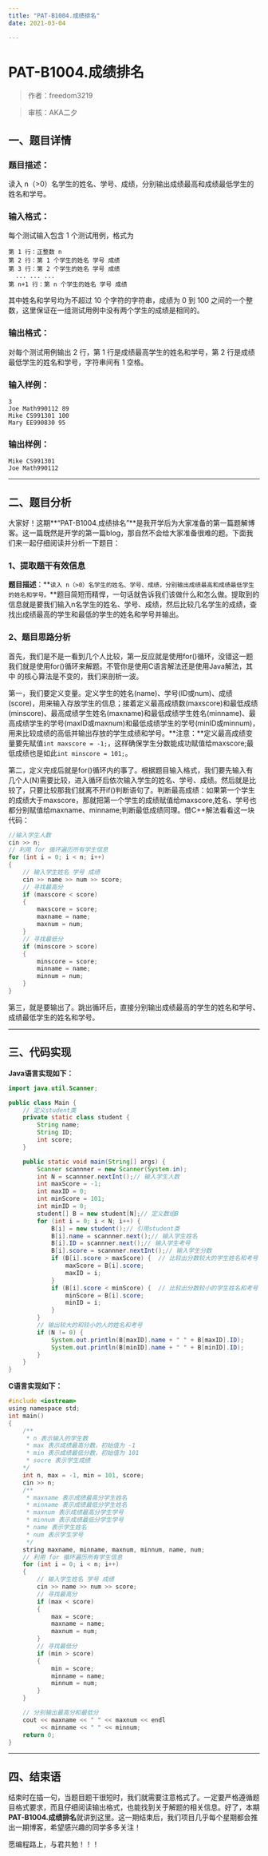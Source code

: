 ```yaml
---
title: "PAT-B1004.成绩排名"
date: 2021-03-04

---
```


# PAT-B1004.成绩排名

>    作者：freedom3219

>    审核：AKA二夕


## 一、题目详情

### 题目描述：

读入 n（>0）名学生的姓名、学号、成绩，分别输出成绩最高和成绩最低学生的姓名和学号。

### 输入格式：

每个测试输入包含 1 个测试用例，格式为

```
第 1 行：正整数 n
第 2 行：第 1 个学生的姓名 学号 成绩
第 3 行：第 2 个学生的姓名 学号 成绩
  ... ... ...
第 n+1 行：第 n 个学生的姓名 学号 成绩
```

其中姓名和学号均为不超过 10 个字符的字符串，成绩为 0 到 100 之间的一个整数，这里保证在一组测试用例中没有两个学生的成绩是相同的。

### 输出格式：

对每个测试用例输出 2 行，第 1 行是成绩最高学生的姓名和学号，第 2 行是成绩最低学生的姓名和学号，字符串间有 1 空格。

### 输入样例：

```out
3
Joe Math990112 89
Mike CS991301 100
Mary EE990830 95
```

### 输出样例：

```out
Mike CS991301
Joe Math990112
```

---

## 二、题目分析

大家好！这期**“PAT-B1004.成绩排名”**是我开学后为大家准备的第一篇题解博客。这一篇既然是开学的第一篇blog，那自然不会给大家准备很难的题。下面我们来一起仔细阅读并分析一下题目：

### 1、提取题干有效信息

**题目描述**：**`读入 n（>0）名学生的姓名、学号、成绩，分别输出成绩最高和成绩最低学生的姓名和学号。`**题目简短而精悍，一句话就告诉我们该做什么和怎么做。提取到的信息就是要我们输入n名学生的姓名、学号、成绩，然后比较几名学生的成绩，查找出成绩最高的学生和最低的学生的姓名和学号并输出。

### 2、题目思路分析

首先，我们是不是一看到几个人比较，第一反应就是使用for()循环，没错这一题我们就是使用for()循环来解题。不管你是使用C语言解法还是使用Java解法，其中 的核心算法是不变的，我们来剖析一波。

第一，我们要定义变量。定义学生的姓名(name)、学号(ID或num)、成绩(score)，用来输入存放学生的信息；接着定义最高成绩数(maxscore)和最低成绩(minscore)、最高成绩学生姓名(maxname)和最低成绩学生姓名(minname)、最高成绩学生的学号(maxID或maxnum)和最低成绩学生的学号(minID或minnum)，用来比较成绩的高低并输出存放的学生成绩和学号。**注意：**定义最高成绩变量要先赋值`int maxscore = -1;`，这样确保学生分数能成功赋值给maxscore;最低成绩也是如此`int minscore = 101;`。

第二，定义完成后就是for()循环内的事了。根据题目输入格式，我们要先输入有几个人(N)需要比较，进入循环后依次输入学生的姓名、学号、成绩。然后就是比较了，只要比较那我们就离不开if()判断语句了。判断最高成绩：如果第一个学生的成绩大于maxscore，那就把第一个学生的成绩赋值给maxscore,姓名、学号也都分别赋值给maxname、minname;判断最低成绩同理。借C++解法看看这一块代码：

```C++
//输入学生人数
cin >> n;
// 利用 for 循环遍历所有学生信息
for (int i = 0; i < n; i++)
{
    // 输入学生姓名 学号 成绩
    cin >> name >> num >> score;
    // 寻找最高分
    if (maxscore < score)
    {
        maxscore = score;
        maxname = name;
        maxnum = num;
    }
    // 寻找最低分
    if (minscore > score)
    {
        minscore = score;
        minname = name;
        minnum = num;
    }
}
```

第三，就是要输出了。跳出循环后，直接分别输出成绩最高的学生的姓名和学号、成绩最低学生的姓名和学号。



---

## 三、代码实现

**Java语言实现如下：**

```java
import java.util.Scanner;

public class Main {
    // 定义student类
    private static class student {
        String name;
        String ID;
        int score;
    }

    public static void main(String[] args) {
        Scanner scannner = new Scanner(System.in);
        int N = scannner.nextInt();// 输入学生人数
        int maxScore = -1;
        int maxID = 0;
        int minScore = 101;
        int minID = 0;
        student[] B = new student[N];// 定义数组B
        for (int i = 0; i < N; i++) {
            B[i] = new student();// 引用student类
            B[i].name = scannner.next();// 输入学生姓名
            B[i].ID = scannner.next();// 输入学生考号
            B[i].score = scannner.nextInt();// 输入学生分数
            if (B[i].score > maxScore) {  // 比较出分数较大的学生姓名和考号
                maxScore = B[i].score;
                maxID = i;
            }
            if (B[i].score < minScore) {  // 比较出分数较小的学生姓名和考号
                minScore = B[i].score;
                minID = i;
            }
        }
        // 输出较大的和较小的人的姓名和考号
        if (N != 0) {
            System.out.println(B[maxID].name + " " + B[maxID].ID);
            System.out.println(B[minID].name + " " + B[minID].ID);
        }
    }
}
```

**C语言实现如下：**

```c
#include <iostream>
using namespace std;
int main()
{
    /**
     * n 表示输入的学生数
     * max 表示成绩最高分数，初始值为 -1
     * min 表示成绩最低分数，初始值为 101
     * socre 表示学生成绩
    */
    int n, max = -1, min = 101, score;
    cin >> n;
    /**
     * maxname 表示成绩最高分学生姓名
     * minname 表示成绩最低分学生姓名
     * maxnum 表示成绩最高分学生学号
     * minnum 表示成绩最低分学生学号
     * name 表示学生姓名
     * num 表示学生学号 
     */
    string maxname, minname, maxnum, minnum, name, num;
    // 利用 for 循环遍历所有学生信息
    for (int i = 0; i < n; i++)
    {
        // 输入学生姓名 学号 成绩
        cin >> name >> num >> score;
        // 寻找最高分
        if (max < score)
        {
            max = score;
            maxname = name;
            maxnum = num;
        }
        // 寻找最低分
        if (min > score)
        {
            min = score;
            minname = name;
            minnum = num;
        }
    }

    // 分别输出最高分和最低分
    cout << maxname << " " << maxnum << endl
         << minname << " " << minnum;
    return 0;
}
```


---

## 四、结束语

结束时在插一句，当题目题干很短时，我们就需要注意格式了。一定要严格遵循题目格式要求，而且仔细阅读输出格式，也能找到关于解题的相关信息。好了，本期**PAT-B1004.成绩排名**就讲到这里。这一期结束后，我们项目几乎每个星期都会推出一期博客，希望感兴趣的同学多多关注！

愿编程路上，与君共勉！！！